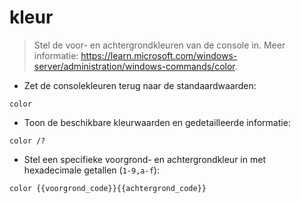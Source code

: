 # kleur

> Stel de voor- en achtergrondkleuren van de console in.
> Meer informatie: <https://learn.microsoft.com/windows-server/administration/windows-commands/color>.

- Zet de consolekleuren terug naar de standaardwaarden:

`color`

- Toon de beschikbare kleurwaarden en gedetailleerde informatie:

`color /?`

- Stel een specifieke voorgrond- en achtergrondkleur in met hexadecimale getallen (`1-9,a-f`):

`color {{voorgrond_code}}{{achtergrond_code}}`
